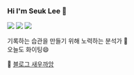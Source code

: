 ### Hi I'm Seuk Lee 👋

<img src="https://img.shields.io/badge/Python-3776AB?style=flat-square&logo=Python&logoColor=white"/></a>
<img src="https://img.shields.io/badge/TensorFlow-FF6F00?style=flat-square&logo=TensorFlow&logoColor=white"/></a>
<img src="https://img.shields.io/badge/R-276DC3?style=flat-square&logo=R&logoColor=white"/></a>

기록하는 습관을 만들기 위해 노력하는 분석가 🤔<br>
오늘도 화이팅😄<br>

💬 [블로그 새우까앙](https://dyddl1993.tistory.com/notice/5)


<!--
**saeu5407/saeu5407** is a ✨ _special_ ✨ repository because its `README.md` (this file) appears on your GitHub profile.

Here are some ideas to get you started:

- 🔭 I’m currently working on ...
- 🌱 I’m currently learning ...
- 👯 I’m looking to collaborate on ...
- 🤔 I’m looking for help with ...
- 💬 Ask me about ...
- 📫 How to reach me: ...
- 😄 Pronouns: ...
- ⚡ Fun fact: ...
-->
